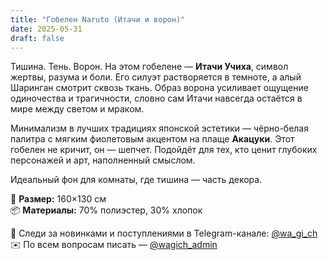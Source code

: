```yaml
---
title: "Гобелен Naruto (Итачи и ворон)"
date: 2025-05-31
draft: false
---
```


Тишина. Тень. Ворон. На этом гобелене — **Итачи Учиха**, символ жертвы, разума и боли. Его силуэт растворяется в темноте, а алый Шаринган смотрит сквозь ткань. Образ ворона усиливает ощущение одиночества и трагичности, словно сам Итачи навсегда остаётся в мире между светом и мраком.

Минимализм в лучших традициях японской эстетики — чёрно-белая палитра с мягким фиолетовым акцентом на плаще **Акацуки**. Этот гобелен не кричит, он — шепчет. Подойдёт для тех, кто ценит глубоких персонажей и арт, наполненный смыслом.

Идеальный фон для комнаты, где тишина — часть декора.

🧵 **Размер:** 160×130 см  
📦 **Материалы:** 70% полиэстер, 30% хлопок  

📣 Следи за новинками и поступлениями в Telegram-канале: [@wa_gi_ch](https://t.me/wa_gi_ch)  
✉️ По всем вопросам писать — [@wagich_admin](https://t.me/wagich_admin)
